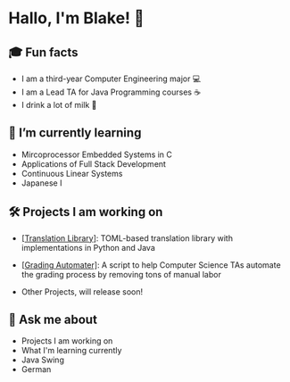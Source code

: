 # Hallo, I'm Blake! 👋

## 🎓 Fun facts
- I am a third-year Computer Engineering major 💻
- I am a Lead TA for Java Programming courses ☕
- I drink a lot of milk 💪

## 🌱 I’m currently learning
- Mircoprocessor Embedded Systems in C
- Applications of Full Stack Development 
- Continuous Linear Systems
- Japanese I

## 🛠️ Projects I am working on
- [\[Translation Library\]](https://github.com/payne1778/Translation-Library): TOML-based translation library with implementations in Python and Java

- [\[Grading Automater\]](https://github.com/OfficeCoffee/GradingFileProject): A script to help Computer Science TAs automate the grading process by removing tons of manual labor

- Other Projects, will release soon!

## 💬 Ask me about 
- Projects I am working on
- What I'm learning currently
- Java Swing
- German

<!--
**payne1778/payne1778** is a ✨ _special_ ✨ repository because its `README.md` (this file) appears on your GitHub profile.

Here are some ideas to get you started:

- 🔭 I’m currently working on ...
- 🌱 I’m currently learning ...
- 👯 I’m looking to collaborate on ...
- 🤔 I’m looking for help with ...
- 💬 Ask me about ...
- 📫 How to reach me: ...
- 😄 Pronouns: ...
- ⚡ Fun fact: ...
-->
